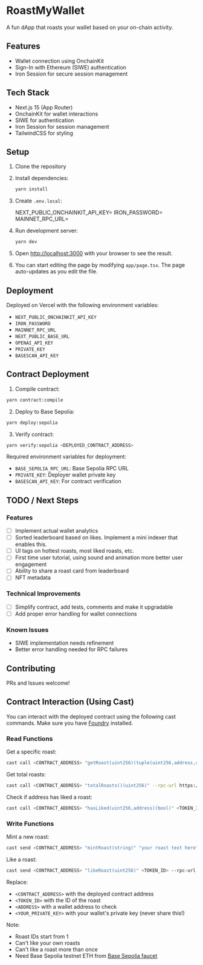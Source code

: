 # RoastMyWallet

A fun dApp that roasts your wallet based on your on-chain activity.

## Features
- Wallet connection using OnchainKit
- Sign-In with Ethereum (SIWE) authentication
- Iron Session for secure session management

## Tech Stack
- Next.js 15 (App Router)
- OnchainKit for wallet interactions
- SIWE for authentication
- Iron Session for session management
- TailwindCSS for styling

## Setup
1. Clone the repository

2. Install dependencies:
    ```bash
    yarn install
    ```
3. Create `.env.local`:

    NEXT_PUBLIC_ONCHAINKIT_API_KEY=<your-api-key>
    IRON_PASSWORD=<your-iron-password>
    MAINNET_RPC_URL=<your-mainnet-rpc-url>

4. Run development server:
    ```bash
    yarn dev
    ```

5. Open [http://localhost:3000](http://localhost:3000) with your browser to see the result.

6. You can start editing the page by modifying `app/page.tsx`. The page auto-updates as you edit the file.

## Deployment

Deployed on Vercel with the following environment variables:
- `NEXT_PUBLIC_ONCHAINKIT_API_KEY`
- `IRON_PASSWORD`
- `MAINNET_RPC_URL`
- `NEXT_PUBLIC_BASE_URL`
- `OPENAI_API_KEY`
- `PRIVATE_KEY`
- `BASESCAN_API_KEY`

## Contract Deployment

1. Compile contract:
```bash
yarn contract:compile
```

2. Deploy to Base Sepolia:
```bash
yarn deploy:sepolia
```

3. Verify contract:
```bash
yarn verify:sepolia <DEPLOYED_CONTRACT_ADDRESS>
```

Required environment variables for deployment:
- `BASE_SEPOLIA_RPC_URL`: Base Sepolia RPC URL
- `PRIVATE_KEY`: Deployer wallet private key
- `BASESCAN_API_KEY`: For contract verification

## TODO / Next Steps

### Features
- [ ] Implement actual wallet analytics
- [ ] Sorted leaderboard based on likes. Implement a mini indexer that enables this.
- [ ] UI tags on hottest roasts, most liked roasts, etc.
- [ ] First time user tutorial, using sound and animation more better user engagement
- [ ] Ability to share a roast card from leaderboard
- [ ] NFT metadata

### Technical Improvements
- [ ] Simplify contract, add tests, comments and make it upgradable
- [ ] Add proper error handling for wallet connections

### Known Issues
- SIWE implementation needs refinement
- Better error handling needed for RPC failures

## Contributing
PRs and Issues welcome!

## Contract Interaction (Using Cast)
You can interact with the deployed contract using the following cast commands. Make sure you have [Foundry](https://book.getfoundry.sh/) installed.

### Read Functions

Get a specific roast:
```bash
cast call <CONTRACT_ADDRESS> "getRoast(uint256)(tuple(uint256,address,uint256,string,uint256))" <TOKEN_ID> --rpc-url https://sepolia.base.org
```

Get total roasts:
```bash
cast call <CONTRACT_ADDRESS> "totalRoasts()(uint256)" --rpc-url https://sepolia.base.org
```

Check if address has liked a roast:
```bash
cast call <CONTRACT_ADDRESS> "hasLiked(uint256,address)(bool)" <TOKEN_ID> <ADDRESS> --rpc-url https://sepolia.base.org
```

### Write Functions

Mint a new roast:
```bash
cast send <CONTRACT_ADDRESS> "mintRoast(string)" "your roast text here" --rpc-url https://sepolia.base.org --private-key <YOUR_PRIVATE_KEY>
```

Like a roast:
```bash
cast send <CONTRACT_ADDRESS> "likeRoast(uint256)" <TOKEN_ID> --rpc-url https://sepolia.base.org --private-key <YOUR_PRIVATE_KEY>
```

Replace:
- `<CONTRACT_ADDRESS>` with the deployed contract address
- `<TOKEN_ID>` with the ID of the roast
- `<ADDRESS>` with a wallet address to check
- `<YOUR_PRIVATE_KEY>` with your wallet's private key (never share this!)

Note: 
- Roast IDs start from 1
- Can't like your own roasts
- Can't like a roast more than once
- Need Base Sepolia testnet ETH from [Base Sepolia faucet](https://portal.cdp.coinbase.com/products/faucet)